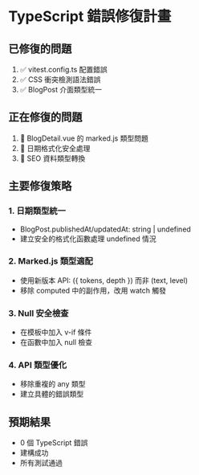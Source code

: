 # TypeScript 錯誤修復計畫

## 已修復的問題
1. ✅ vitest.config.ts 配置錯誤
2. ✅ CSS 衝突檢測語法錯誤
3. ✅ BlogPost 介面類型統一

## 正在修復的問題
1. 🔄 BlogDetail.vue 的 marked.js 類型問題
2. 🔄 日期格式化安全處理
3. 🔄 SEO 資料類型轉換

## 主要修復策略

### 1. 日期類型統一
- BlogPost.publishedAt/updatedAt: string | undefined
- 建立安全的格式化函數處理 undefined 情況

### 2. Marked.js 類型適配
- 使用新版本 API: ({ tokens, depth }) 而非 (text, level)
- 移除 computed 中的副作用，改用 watch 觸發

### 3. Null 安全檢查
- 在模板中加入 v-if 條件
- 在函數中加入 null 檢查

### 4. API 類型優化
- 移除重複的 any 類型
- 建立具體的錯誤類型

## 預期結果
- 0 個 TypeScript 錯誤
- 建構成功
- 所有測試通過

